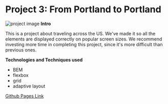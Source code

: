 
# Project 3: From Portland to Portland
![project image](https://i.imgur.com/Q8CZFjj.png)
**Intro**

This is a project about traveling across the US. We've made it so all the elements are displayed correctly on popular screen sizes. We recommend investing more time in completing this project, since it's more difficult than previous ones.

**Technologies and Techniques used**
* BEM
* flexbox
* grid
* adaptive layout

[Github Pages Link](https://michael-ivlev.github.io/web_project_3)
